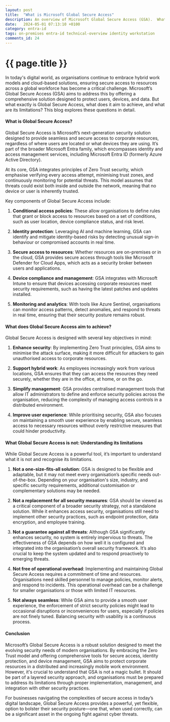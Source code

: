 ```yaml
---
layout: post
title:  "What is Microsoft Global Secure Access"
description: An overview of Microsoft Global Secure Access (GSA).  What is GAS, what are its aims and what are its limitations
date:   2024-05-01 07:13:10 +0100
category: entra-id
tags: on-premises entra-id technical-overview identity workstation
comments_id: 24
---
```

<h1>{{ page.title }}</h1>


In today's digital world, as organisations continue to embrace hybrid work models and cloud-based solutions, ensuring secure access to resources across a global workforce has become a critical challenge. Microsoft’s Global Secure Access (GSA) aims to address this by offering a comprehensive solution designed to protect users, devices, and data. But what exactly is Global Secure Access, what does it aim to achieve, and what are its limitations? This blog explores these questions in detail.

#### **What is Global Secure Access?**

Global Secure Access is Microsoft’s next-generation security solution designed to provide seamless and secure access to corporate resources, regardless of where users are located or what devices they are using. It’s part of the broader Microsoft Entra family, which encompasses identity and access management services, including Microsoft Entra ID (formerly Azure Active Directory).

At its core, GSA integrates principles of Zero Trust security, which emphasise verifying every access attempt, minimising trust zones, and continuously monitoring for potential threats. This model assumes that threats could exist both inside and outside the network, meaning that no device or user is inherently trusted.

Key components of Global Secure Access include:

1. **Conditional access policies**: These allow organisations to define rules that grant or block access to resources based on a set of conditions, such as user location, device compliance status, and risk level.

2. **Identity protection**: Leveraging AI and machine learning, GSA can identify and mitigate identity-based risks by detecting unusual sign-in behaviour or compromised accounts in real time.

3. **Secure access to resources**: Whether resources are on-premises or in the cloud, GSA provides secure access through tools like Microsoft Defender for Cloud Apps, which acts as a security broker between users and applications.

4. **Device compliance and management**: GSA integrates with Microsoft Intune to ensure that devices accessing corporate resources meet security requirements, such as having the latest patches and updates installed.

5. **Monitoring and analytics**: With tools like Azure Sentinel, organisations can monitor access patterns, detect anomalies, and respond to threats in real time, ensuring that their security posture remains robust.

#### **What does Global Secure Access aim to achieve?**

Global Secure Access is designed with several key objectives in mind:

1. **Enhance security**: By implementing Zero Trust principles, GSA aims to minimise the attack surface, making it more difficult for attackers to gain unauthorised access to corporate resources.

2. **Support hybrid work**: As employees increasingly work from various locations, GSA ensures that they can access the resources they need securely, whether they are in the office, at home, or on the go.

3. **Simplify management**: GSA provides centralised management tools that allow IT administrators to define and enforce security policies across the organisation, reducing the complexity of managing access controls in a distributed environment.

4. **Improve user experience**: While prioritising security, GSA also focuses on maintaining a smooth user experience by enabling secure, seamless access to necessary resources without overly restrictive measures that could hinder productivity.

#### **What Global Secure Access is not: Understanding its limitations**

While Global Secure Access is a powerful tool, it’s important to understand what it is not and recognise its limitations.

1. **Not a one-size-fits-all solution**: GSA is designed to be flexible and adaptable, but it may not meet every organisation’s specific needs out-of-the-box. Depending on your organisation's size, industry, and specific security requirements, additional customisation or complementary solutions may be needed.

2. **Not a replacement for all security measures**: GSA should be viewed as a critical component of a broader security strategy, not a standalone solution. While it enhances access security, organisations still need to implement other security practices, such as endpoint protection, data encryption, and employee training.

3. **Not a guarantee against all threats**: Although GSA significantly enhances security, no system is entirely impervious to threats. The effectiveness of GSA depends on how well it is configured and integrated into the organisation’s overall security framework. It’s also crucial to keep the system updated and to respond proactively to emerging threats.

4. **Not free of operational overhead**: Implementing and maintaining Global Secure Access requires a commitment of time and resources. Organisations need skilled personnel to manage policies, monitor alerts, and respond to incidents. This operational overhead can be a challenge for smaller organisations or those with limited IT resources.

5. **Not always seamless**: While GSA aims to provide a smooth user experience, the enforcement of strict security policies might lead to occasional disruptions or inconveniences for users, especially if policies are not finely tuned. Balancing security with usability is a continuous process.

#### **Conclusion**

Microsoft’s Global Secure Access is a robust solution designed to meet the evolving security needs of modern organisations. By embracing the Zero Trust model and offering comprehensive tools for secure access, identity protection, and device management, GSA aims to protect corporate resources in a distributed and increasingly mobile work environment. However, it's crucial to understand that GSA is not a magic bullet. It should be part of a layered security approach, and organisations must be prepared to address its limitations through proper implementation, management, and integration with other security practices.

For businesses navigating the complexities of secure access in today’s digital landscape, Global Secure Access provides a powerful, yet flexible, option to bolster their security posture—one that, when used correctly, can be a significant asset in the ongoing fight against cyber threats.
